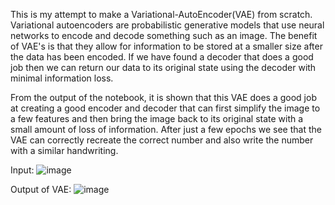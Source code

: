 This is my attempt to make a Variational-AutoEncoder(VAE) from scratch. Variational autoencoders are probabilistic generative models that use neural networks to encode and decode something such as an image. The benefit of VAE's is that they allow for information to be stored at a smaller size after the data has been encoded. If we have found a decoder that does a good job then we can return our data to its original state using the decoder with minimal information loss.

From the output of the notebook, it is shown that this VAE does a good job at creating a good encoder and decoder that can first simplify the image to a few features and then bring the image back to its original state with a small amount of loss of information. After just a few epochs we see that the VAE can correctly recreate the correct number and also write the number with a similar handwriting.


Input:
![image](https://user-images.githubusercontent.com/55674235/211691119-2287de43-6ac5-46ea-9763-907fb9e7221a.png)

Output of VAE:
![image](https://user-images.githubusercontent.com/55674235/211691155-60a0c3fd-882a-4736-9bdd-aaf185ceb214.png)

